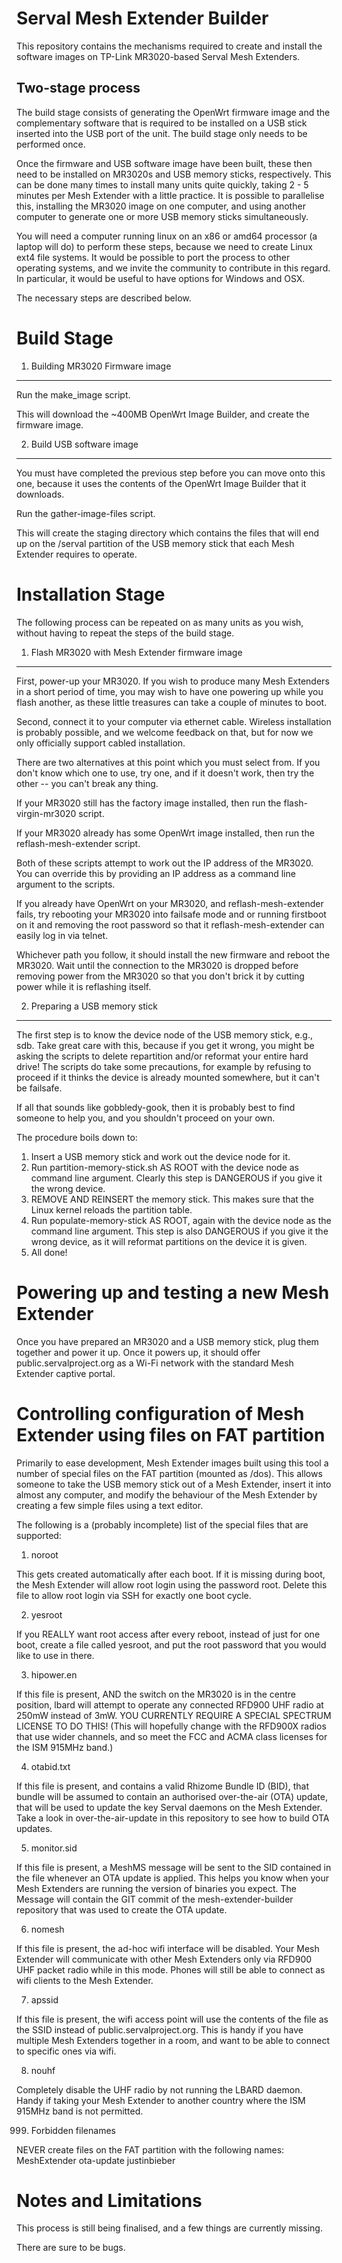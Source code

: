 Serval Mesh Extender Builder
============================

This repository contains the mechanisms required to create and install the software
images on TP-Link MR3020-based Serval Mesh Extenders.

Two-stage process
-----------------

The build stage consists of generating the OpenWrt firmware image and the
complementary software that is required to be installed on a USB stick inserted
into the USB port of the unit.  The build stage only needs to be performed once.

Once the firmware and USB software image have been built, these then need to be
installed on MR3020s and USB memory sticks, respectively.  This can be done
many times to install many units quite quickly, taking 2 - 5 minutes per
Mesh Extender with a little practice.  It is possible to parallelise this,
installing the MR3020 image on one computer, and using another computer to generate
one or more USB memory sticks simultaneously.

You will need a computer running linux on an x86 or amd64 processor (a laptop will
do) to perform these steps,
because we need to create Linux ext4 file systems.  It would be possible to port
the process to other operating systems, and we invite the community to contribute
in this regard. In particular, it would be useful to have options for Windows and
OSX.

The necessary steps are described below.

Build Stage
===========

1. Building MR3020 Firmware image
---------------------------------

Run the make_image script.

This will download the ~400MB OpenWrt Image Builder, and create the firmware
image.

2. Build USB software image
---------------------------

You must have completed the previous step before you can move onto this one, because
it uses the contents of the OpenWrt Image Builder that it downloads.

Run the  gather-image-files script.

This will create the staging directory which contains the files that will end up on
the /serval partition of the USB memory stick that each Mesh Extender requires to
operate.

Installation Stage
==================

The following process can be repeated on as many units as you wish, without having to
repeat the steps of the build stage.

1. Flash MR3020 with Mesh Extender firmware image
-------------------------------------------------

First, power-up your MR3020.  If you wish to produce many Mesh Extenders in a short
period of time, you may wish to have one powering up while you flash another, as these
little treasures can take a couple of minutes to boot.

Second, connect it to your computer via ethernet cable.  Wireless installation is probably
possible, and we welcome feedback on that, but for now we only officially support cabled
installation.

There are two alternatives at this point which you must select from. If you don't know
which one to use, try one, and if it doesn't work, then try the other -- you can't break
any thing.

If your MR3020 still has the factory image installed, then run the  flash-virgin-mr3020
script.

If your MR3020 already has some OpenWrt image installed, then run the reflash-mesh-extender
script.

Both of these scripts attempt to work out the IP address of the MR3020.  You can override
this by providing an IP address as a command line argument to the scripts.

If you already have OpenWrt on your MR3020, and reflash-mesh-extender fails, try rebooting
your MR3020 into failsafe mode and or running firstboot on it and removing the root password
so that it reflash-mesh-extender can easily log in via telnet.

Whichever path you follow, it should install the new firmware and reboot the MR3020.  Wait
until the connection to the MR3020 is dropped before removing power from the MR3020 so that
you don't brick it by cutting power while it is reflashing itself.

2. Preparing a USB memory stick
-------------------------------

The first step is to know the device node of the USB memory stick, e.g., sdb.  Take great care
with this, because if you get it wrong, you might be asking the scripts to delete repartition
and/or reformat your entire hard drive!  The scripts do take some precautions, for example by
refusing to proceed if it thinks the device is already mounted somewhere, but it can't be
failsafe.

If all that sounds like gobbledy-gook, then it is probably best to find someone to help you,
and you shouldn't proceed on your own.

The procedure boils down to:

1.  Insert a USB memory stick and work out the device node for it.
2.  Run partition-memory-stick.sh AS ROOT with the device node as command line argument.  Clearly this step is DANGEROUS if you give it the wrong device.
3.  REMOVE AND REINSERT the memory stick.  This makes sure that the Linux kernel reloads the partition table.
4.  Run populate-memory-stick AS ROOT, again with the device node as the command line argument. This step is also DANGEROUS if you give it the wrong device, as it will reformat partitions on the device it is given.
5.  All done!

Powering up and testing a new Mesh Extender
===========================================

Once you have prepared an MR3020 and a USB memory stick, plug them together and
power it up.  Once it powers up, it should offer public.servalproject.org as a
Wi-Fi network with the standard Mesh Extender captive portal.

Controlling configuration of Mesh Extender using files on FAT partition
=======================================================================

Primarily to ease development, Mesh Extender images built using this tool
a number of special files on the FAT partition (mounted as /dos).  This
allows someone to take the USB memory stick out of a Mesh Extender, insert
it into almost any computer, and modify the behaviour of the Mesh Extender
by creating a few simple files using a text editor.

The following is a (probably incomplete) list of the special files that are
supported:

1. noroot

This gets created automatically after each boot. If it is missing during boot,
the Mesh Extender will allow root login using the password root. Delete this
file to allow root login via SSH for exactly one boot cycle.

2. yesroot

If you REALLY want root access after every reboot, instead of just for one
boot, create a file called yesroot, and put the root password that you would
like to use in there.

3. hipower.en

If this file is present, AND the switch on the MR3020 is in the centre position,
lbard will attempt to operate any connected RFD900 UHF radio at 250mW instead of
3mW.  YOU CURRENTLY REQUIRE A SPECIAL SPECTRUM LICENSE TO DO THIS!  (This will
hopefully change with the RFD900X radios that use wider channels, and so meet
the FCC and ACMA class licenses for the ISM 915MHz band.)

4. otabid.txt

If this file is present, and contains a valid Rhizome Bundle ID (BID), that
bundle will be assumed to contain an authorised over-the-air (OTA) update, that
will be used to update the key Serval daemons on the Mesh Extender.  Take a
look in over-the-air-update in this repository to see how to build OTA updates.

5. monitor.sid

If this file is present, a MeshMS message will be sent to the SID contained in
the file whenever an OTA update is applied.  This helps you know when your
Mesh Extenders are running the version of binaries you expect. The Message will
contain the GIT commit of the mesh-extender-builder repository that was used
to create the OTA update.

6. nomesh

If this file is present, the ad-hoc wifi interface will be disabled. Your Mesh
Extender will communicate with other Mesh Extenders only via RFD900 UHF packet
radio while in this mode.  Phones will still be able to connect as wifi clients
to the Mesh Extender.

7. apssid

If this file is present, the wifi access point will use the contents of the file
as the SSID instead of public.servalproject.org.  This is handy if you have multiple
Mesh Extenders together in a room, and want to be able to connect to specific ones
via wifi.

8. nouhf

Completely disable the UHF radio by not running the LBARD daemon. Handy if taking
your Mesh Extender to another country where the ISM 915MHz band is not permitted.

999. Forbidden filenames

NEVER create files on the FAT partition with the following names:
	MeshExtender
	ota-update
        justinbieber



Notes and Limitations
=====================

This process is still being finalised, and a few things are currently missing.

There are sure to be bugs.
